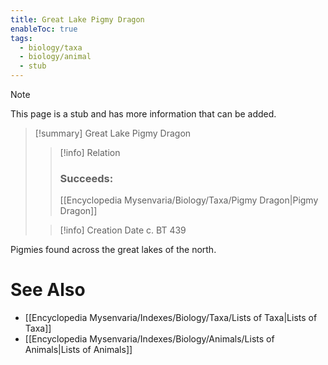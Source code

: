 ```yaml
---
title: Great Lake Pigmy Dragon
enableToc: true
tags:
  - biology/taxa
  - biology/animal
  - stub
---
```


> [!note]
> This page is a stub and has more information that can be added.

> [!summary] Great Lake Pigmy Dragon
> > [!info] Relation
> > ### Succeeds:
> > [[Encyclopedia Mysenvaria/Biology/Taxa/Pigmy Dragon|Pigmy Dragon]]
>
> > [!info] Creation Date
> > c. BT 439

Pigmies found across the great lakes of the north.

# See Also
- [[Encyclopedia Mysenvaria/Indexes/Biology/Taxa/Lists of Taxa|Lists of Taxa]]
- [[Encyclopedia Mysenvaria/Indexes/Biology/Animals/Lists of Animals|Lists of Animals]]
